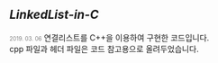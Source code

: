 ## *LinkedList-in-C* 
<font style = "font-size: 0.7em; color: gray;">2019. 03. 06</font>
연결리스트를 C++을 이용하여 구현한 코드입니다.<br>
cpp 파일과 헤더 파일은 코드 참고용으로 올려두었습니다.
